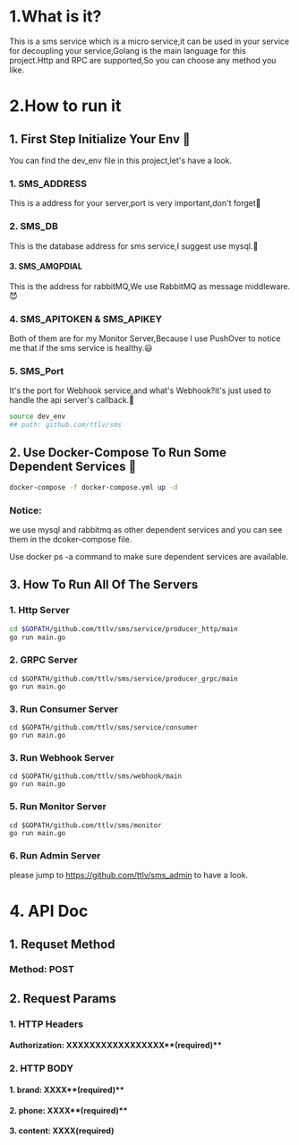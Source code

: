 # 1.What is it?

This is a sms service which is a micro service,it can be used in your service for decoupling your service,Golang is the main language for this project.Http and RPC are supported,So you can choose any method you like.

# 2.How to run it

## 1. First Step Initialize Your Env 🎁

You can find the dev_env file in this project,let's have a look.

### 1. SMS_ADDRESS

This is a address for your server,port is very important,don't forget🙂

### 2. SMS_DB

This is the database address for sms service,I suggest use mysql.🚀

#### 3. SMS_AMQPDIAL

This is the address for rabbitMQ,We use RabbitMQ as message middleware.😈

### 4.  SMS_APITOKEN & SMS_APIKEY

Both of them are for my Monitor Server,Because I use PushOver to notice me that if the sms service is healthy.😃

### 5.  SMS_Port

It's the port for Webhook service,and what's Webhook?it's just used to handle the api server's callback.🥰

```bash
source dev_env
## path: github.com/ttlv/sms
```

## 2. Use Docker-Compose To Run Some Dependent Services 🐋

````bash
docker-compose -f docker-compose.yml up -d
````

### Notice:

we use mysql and rabbitmq as other dependent services and you can see them in the dcoker-compose file.

Use docker ps -a command to make sure dependent services are available.

## 3. How To Run All Of The Servers

### 1. Http Server

```bash
cd $GOPATH/github.com/ttlv/sms/service/producer_http/main
go run main.go
```

### 2. GRPC Server

```
cd $GOPATH/github.com/ttlv/sms/service/producer_grpc/main
go run main.go
```

### 3. Run Consumer Server

```
cd $GOPATH/github.com/ttlv/sms/service/consumer
go run main.go
```

### 3. Run Webhook Server

````
cd $GOPATH/github.com/ttlv/sms/webhook/main
go run main.go
````

### 5. Run Monitor Server

````
cd $GOPATH/github.com/ttlv/sms/monitor
go run main.go
````

### 6. Run Admin Server

please jump to https://github.com/ttlv/sms_admin to have a look.

# 4. API Doc

## 1. Requset Method

### Method: POST

## 2. Request Params

### 1.  HTTP Headers

#### Authorization:	XXXXXXXXXXXXXXXXX**(required)**

### 2. HTTP BODY

#### 1. brand: XXXX**(required)**

#### 2. phone: XXXX**(required)**

#### 3. content: XXXX(required)




